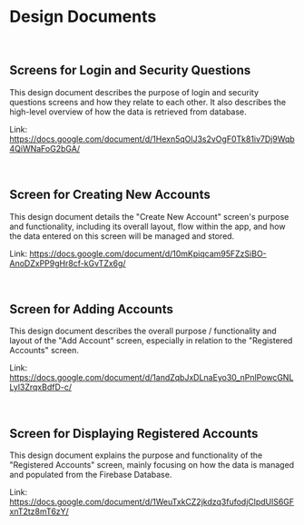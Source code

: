 # Design Documents

<br>

## Screens for Login and Security Questions

This design document describes the purpose of login and security questions screens and how they relate to each other. It also describes the high-level overview of how the data is retrieved from database.

Link: https://docs.google.com/document/d/1Hexn5qOlJ3s2vOgF0Tk81iv7Dj9Wqb4QiWNaFoG2bGA/

<br>

## Screen for Creating New Accounts

This design document details the "Create New Account" screen's purpose and functionality, including its overall layout, flow within the app, and how the data entered on this screen will be managed and stored.

Link: https://docs.google.com/document/d/10mKpiqcam95FZzSiBO-AnoDZxPP9gHr8cf-kGvTZx6g/

<br>

## Screen for Adding Accounts

This design document describes the overall purpose / functionality and layout of the "Add Account" screen, especially in relation to the "Registered Accounts" screen. 

Link: https://docs.google.com/document/d/1andZqbJxDLnaEyo30_nPnlPowcGNLLyl3ZrqxBdfD-c/

<br>

## Screen for Displaying Registered Accounts

This design document explains the purpose and functionality of the "Registered Accounts" screen, mainly focusing on how the data is managed and populated from the Firebase Database.

Link: https://docs.google.com/document/d/1WeuTxkCZ2jkdzq3fufodjClpdUlS6GFxnT2tz8mT6zY/

<br>
